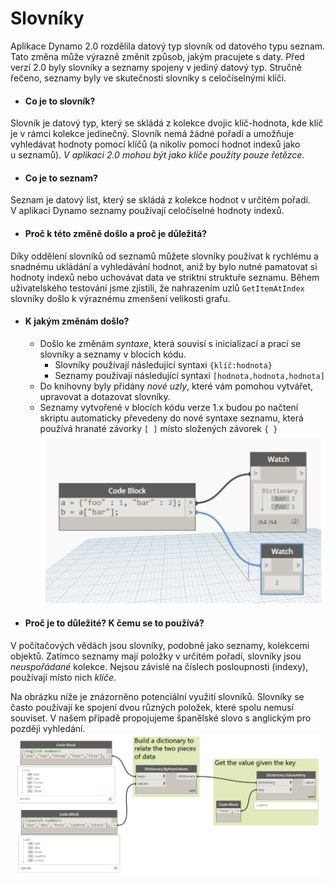 # Slovníky
Aplikace Dynamo 2.0 rozdělila datový typ slovník od datového typu seznam. Tato změna může výrazně změnit způsob, jakým pracujete s daty. Před verzí 2.0 byly slovníky a seznamy spojeny v jediný datový typ. Stručně řečeno, seznamy byly ve skutečnosti slovníky s celočíselnými klíči.

* #### Co je to slovník?
Slovník je datový typ, který se skládá z kolekce dvojic klíč-hodnota, kde klíč je v rámci kolekce jedinečný. Slovník nemá žádné pořadí a umožňuje vyhledávat hodnoty pomocí klíčů (a nikoliv pomocí hodnot indexů jako u seznamů). *V aplikaci 2.0 mohou být jako klíče použity pouze řetězce.*

* #### Co je to seznam?
Seznam je datový list, který se skládá z kolekce hodnot v určitém pořadí. V aplikaci Dynamo seznamy používají celočíselné hodnoty indexů.

* #### Proč k této změně došlo a proč je důležitá?
Díky oddělení slovníků od seznamů můžete slovníky používat k rychlému a snadnému ukládání a vyhledávání hodnot, aniž by bylo nutné pamatovat si hodnoty indexů nebo uchovávat data ve striktní struktuře seznamu. Během uživatelského testování jsme zjistili, že nahrazením uzlů ```GetItemAtIndex``` slovníky došlo k výraznému zmenšení velikosti grafu.

* #### K jakým změnám došlo?
  * Došlo ke změnám *syntaxe*, která souvisí s inicializací a prací se slovníky a seznamy v blocích kódu.
    * Slovníky používají následující syntaxi ```{klíč:hodnota}```
    * Seznamy používají následující syntaxi ```[hodnota,hodnota,hodnota]```
  * Do knihovny byly přidány *nové uzly*, které vám pomohou vytvářet, upravovat a dotazovat slovníky.
  * Seznamy vytvořené v blocích kódu verze 1.x budou po načtení skriptu automaticky převedeny do nové syntaxe seznamu, která používá hranaté závorky ```[ ]``` místo složených závorek ```{ }``` ![OBRÁZEK](images/9-1/DYN20_Dictionary.png)

* #### Proč je to důležité? K čemu se to používá?
V počítačových vědách jsou slovníky, podobně jako seznamy, kolekcemi objektů. Zatímco seznamy mají položky v určitém pořadí, slovníky jsou *neuspořádané* kolekce. Nejsou závislé na číslech posloupnosti (indexy), používají místo nich *klíče*.

Na obrázku níže je znázorněno potenciální využití slovníků. Slovníky se často používají ke spojení dvou různých položek, které spolu nemusí souviset. V našem případě propojujeme španělské slovo s anglickým pro později vyhledání. ![OBRÁZEK](images/9-1/9-1_dictionaryExample.png)

